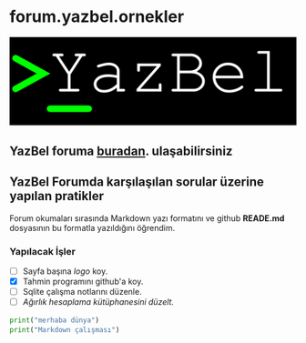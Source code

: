 # forum.yazbel.ornekler

![Image](YazBel_logo.png)

## YazBel foruma [buradan](http:\\forum.yazbel.com). ulaşabilirsiniz

## YazBel Forumda karşılaşılan sorular üzerine yapılan pratikler

Forum okumaları sırasında Markdown yazı formatını ve github **READE.md** dosyasının bu formatla yazıldığını öğrendim.

### Yapılacak İşler

- [ ] Sayfa başına *logo* koy.
- [X] Tahmin programını github'a koy.
- [ ] Sqlite çalışma notlarını düzenle.
- [ ] _Ağırlık hesaplama kütüphanesini düzelt._

```python
print("merhaba dünya")
print("Markdown çalışması")
```
